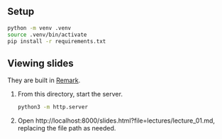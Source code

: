 ## Setup

```sh
python -m venv .venv
source .venv/bin/activate
pip install -r requirements.txt
```

## Viewing slides

They are built in [Remark](https://github.com/gnab/remark).

1. From this directory, start the server.

   ```sh
   python3 -m http.server
   ```

1. Open http://localhost:8000/slides.html?file=lectures/lecture_01.md, replacing the file path as needed.
